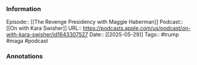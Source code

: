 ### Information

Episode:: [[The Revenge Presidency with Maggie Haberman]]
Podcast:: [[On with Kara Swisher]]
URL:: https://podcasts.apple.com/us/podcast/on-with-kara-swisher/id1643307527
Date:: [[2025-05-29]]
Tags:: #trump #maga 
#podcast


### Annotations

